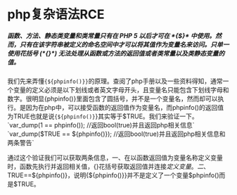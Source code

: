# php复杂语法RCE



##### **函数、方法、静态类变量和类常量只有在 PHP 5 以后才可在 \*{$}\* 中使用。然而，只有在该字符串被定义的命名空间中才可以将其值作为变量名来访问。只单一使用花括号 (\*{}\*) 无法处理从函数或方法的返回值或者类常量以及类静态变量的值。**

我们先来弄懂``{${phpinfo()}}``的原理。查阅了php手册以及一些资料得知，通常一个变量的定义必须是以下划线或者英文字母开头，且变量名只能包含下划线字母和数字。很明显{phpinfo()}里面包含了圆括号，并不是一个变量名，然而却可以执行。是因为在php中，可以接受函数的返回值作为变量名，而phpinfo()的返回值为TRUE也就是说``{${phpinfo()}``}其实等于$TRUE。我们来验证一下。
`var_dump(1 == phpinfo()); //返回bool(true)并且返回php相关信息`
`var_dump($TRUE == ${phpinfo()}); //返回bool(true)并且返回php相关信息和两条警告`

通过这个验证我们可以获取两条信息，一、在以函数返回值为变量名称定义变量时，函数先执行并返回相关值，{}花括号获取返回值并连接$定义变量。二、$TRUE==${phpinfo()}，说明{${phpinfo()}}并不是定义了一个变量$phpinfo()而是$TRUE。